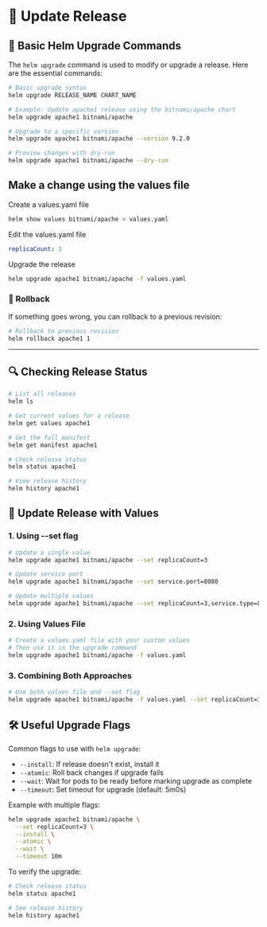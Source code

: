 # 🎯 Update Release

## 📝 Basic Helm Upgrade Commands

The `helm upgrade` command is used to modify or upgrade a release. Here are the essential commands:

```bash
# Basic upgrade syntax
helm upgrade RELEASE_NAME CHART_NAME

# Example: Update apache1 release using the bitnami/apache chart
helm upgrade apache1 bitnami/apache

# Upgrade to a specific version
helm upgrade apache1 bitnami/apache --version 9.2.0

# Preview changes with dry-run
helm upgrade apache1 bitnami/apache --dry-run
```


## Make a change using the values file

Create a values.yaml file
```bash
helm show values bitnami/apache > values.yaml
```
Edit the values.yaml file
```yaml
replicaCount: 3
```
Upgrade the release
```bash
helm upgrade apache1 bitnami/apache -f values.yaml
```

###  🔄 Rollback
If something goes wrong, you can rollback to a previous revision:
```bash
# Rollback to previous revision
helm rollback apache1 1
```
---

## 🔍 Checking Release Status

```bash
# List all releases
helm ls

# Get current values for a release
helm get values apache1

# Get the full manifest
helm get manifest apache1

# Check release status
helm status apache1

# View release history
helm history apache1
```

## 📝 Update Release with Values

### 1. Using --set flag
```bash
# Update a single value
helm upgrade apache1 bitnami/apache --set replicaCount=3

# Update service port
helm upgrade apache1 bitnami/apache --set service.port=8080

# Update multiple values
helm upgrade apache1 bitnami/apache --set replicaCount=3,service.type=LoadBalancer
```

### 2. Using Values File
```bash
# Create a values.yaml file with your custom values
# Then use it in the upgrade command
helm upgrade apache1 bitnami/apache -f values.yaml
```

### 3. Combining Both Approaches
```bash
# Use both values file and --set flag
helm upgrade apache1 bitnami/apache -f values.yaml --set replicaCount=3
```

## 🛠️ Useful Upgrade Flags

Common flags to use with `helm upgrade`:
- `--install`: If release doesn't exist, install it
- `--atomic`: Roll back changes if upgrade fails
- `--wait`: Wait for pods to be ready before marking upgrade as complete
- `--timeout`: Set timeout for upgrade (default: 5m0s)

Example with multiple flags:
```bash
helm upgrade apache1 bitnami/apache \
  --set replicaCount=3 \
  --install \
  --atomic \
  --wait \
  --timeout 10m
```
To verify the upgrade:
```bash
# Check release status
helm status apache1

# See release history
helm history apache1
```



